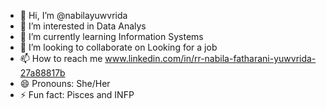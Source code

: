 - 👋 Hi, I’m @nabilayuwvrida
- 👀 I’m interested in Data Analys
- 🌱 I’m currently learning Information Systems
- 💞️ I’m looking to collaborate on Looking for a job
- 📫 How to reach me www.linkedin.com/in/rr-nabila-fatharani-yuwvrida-27a88817b
- 😄 Pronouns: She/Her
- ⚡ Fun fact: Pisces and INFP

<!---
Plida05/Plida05 is a ✨ special ✨ repository because its `README.md` (this file) appears on your GitHub profile.
You can click the Preview link to take a look at your changes.
--->
